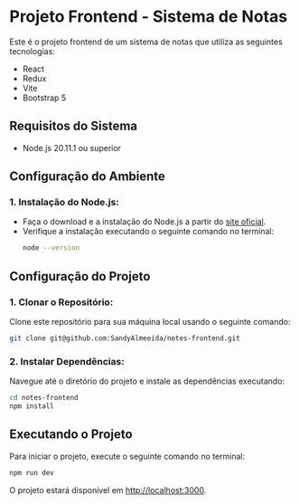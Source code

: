 # Projeto Frontend - Sistema de Notas

Este é o projeto frontend de um sistema de notas que utiliza as seguintes tecnologias:

- React
- Redux
- Vite
- Bootstrap 5

## Requisitos do Sistema

- Node.js 20.11.1 ou superior

## Configuração do Ambiente

### 1. Instalação do Node.js:

- Faça o download e a instalação do Node.js a partir do [site oficial](https://nodejs.org/).
- Verifique a instalação executando o seguinte comando no terminal:
  ```bash
  node --version
  ```

## Configuração do Projeto

### 1. Clonar o Repositório:

Clone este repositório para sua máquina local usando o seguinte comando:
```bash
git clone git@github.com:SandyAlmeeida/notes-frontend.git
```

### 2. Instalar Dependências:

Navegue até o diretório do projeto e instale as dependências executando:
```bash
cd notes-frontend
npm install
```

## Executando o Projeto

Para iniciar o projeto, execute o seguinte comando no terminal:
```bash
npm run dev
```

O projeto estará disponível em [http://localhost:3000](http://localhost:3000).